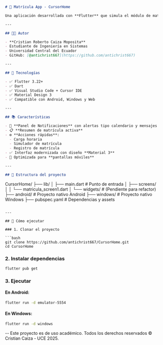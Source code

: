 ```markdown
# 📱 Matrícula App - CursorHome

Una aplicación desarrollada con **Flutter** que simula el módulo de matrícula de una institución educativa. Está diseñada para usarse principalmente en **dispositivos móviles**, pero también es compatible con escritorio (Windows), ideal para pruebas y desarrollo rápido.

---

## 👨‍💻 Autor

- **Cristian Roberto Caiza Moposita**
- Estudiante de Ingeniería en Sistemas
- Universidad Central del Ecuador  
- GitHub: [@antichrist667](https://github.com/antichrist667)

---

## 🧩 Tecnologías

- ✅ Flutter 3.22+
- ✅ Dart
- ✅ Visual Studio Code + Cursor IDE
- ✅ Material Design 3
- ✅ Compatible con Android, Windows y Web

---

## 📚 Características

- 📰 **Panel de Notificaciones** con alertas tipo calendario y mensajes
- 📋 **Resumen de matrícula activa**
- ⚙️ **Acciones rápidas**:
  - Carga horaria
  - Simulador de matrícula
  - Registro de matrícula
- ✅ Interfaz modernizada con diseño **Material 3**
- 📱 Optimizada para **pantallas móviles**

---

## 📂 Estructura del proyecto

```
CursorHome/
├── lib/
│   ├── main.dart              # Punto de entrada
│   ├── screens/
│   │   └── matricula_screen1.dart
│   └── widgets/               # (Pendiente para refactor)
├── android/                   # Proyecto nativo Android
├── windows/                   # Proyecto nativo Windows
├── pubspec.yaml               # Dependencias y assets
```

---

## 🚀 Cómo ejecutar

### 1. Clonar el proyecto

```bash
git clone https://github.com/antichrist667/CursorHome.git
cd CursorHome
```

### 2. Instalar dependencias

```bash
flutter pub get
```

### 3. Ejecutar

#### En Android:
```bash
flutter run -d emulator-5554
```

#### En Windows:
```bash
flutter run -d windows
```

--
Este proyecto es de uso académico. Todos los derechos reservados © Cristian Caiza - UCE 2025.
```
